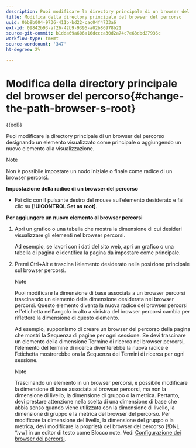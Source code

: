 ```yaml
---
description: Puoi modificare la directory principale di un browser del percorso designando un elemento visualizzato come principale o aggiungendo un nuovo elemento alla visualizzazione.
title: Modifica della directory principale del browser del percorso
uuid: 0bb9b004-9736-411b-bd22-cac04f4733a6
exl-id: 09842b93-af26-42b9-9395-a02b86978b21
source-git-commit: b1dda69a606a16dccca30d2a74c7e63dbd27936c
workflow-type: tm+mt
source-wordcount: '347'
ht-degree: 2%

---
```


# Modifica della directory principale del browser del percorso{#change-the-path-browser-s-root}

{{eol}}

Puoi modificare la directory principale di un browser del percorso designando un elemento visualizzato come principale o aggiungendo un nuovo elemento alla visualizzazione.

>[!NOTE]
>
>Non è possibile impostare un nodo iniziale o finale come radice di un browser percorsi.

**Impostazione della radice di un browser del percorso**

* Fai clic con il pulsante destro del mouse sull’elemento desiderato e fai clic su **[!UICONTROL Set as root]**.

**Per aggiungere un nuovo elemento al browser percorsi**

1. Apri un grafico o una tabella che mostra la dimensione di cui desideri visualizzare gli elementi nel browser percorsi.

   Ad esempio, se lavori con i dati del sito web, apri un grafico o una tabella di pagina e identifica la pagina da impostare come principale.

1. Premi Ctrl+Alt e trascina l’elemento desiderato nella posizione principale sul browser percorsi.

   >[!NOTE]
   >
   >Puoi modificare la dimensione di base associata a un browser percorsi trascinando un elemento della dimensione desiderata nel browser percorsi. Questo elemento diventa la nuova radice del browser percorsi e l&#39;etichetta nell&#39;angolo in alto a sinistra del browser percorsi cambia per riflettere la dimensione di questo elemento.

   Ad esempio, supponiamo di creare un browser del percorso della pagina che mostri la Sequenza di pagine per ogni sessione. Se devi trascinare un elemento della dimensione Termine di ricerca nel browser percorsi, l’elemento del termine di ricerca diventerebbe la nuova radice e l’etichetta mostrerebbe ora la Sequenza dei Termini di ricerca per ogni sessione.

   >[!NOTE]
   >
   >Trascinando un elemento in un browser percorsi, è possibile modificare la dimensione di base associata al browser percorsi, ma non la dimensione di livello, la dimensione di gruppo o la metrica. Pertanto, devi prestare attenzione nella scelta di una dimensione di base che abbia senso quando viene utilizzata con la dimensione di livello, la dimensione di gruppo e la metrica del browser del percorso. Per modificare la dimensione del livello, la dimensione del gruppo o la metrica, devi modificare la proprietà del browser del percorso [!DNL *.vw] in un editor di testo come Blocco note. Vedi [Configurazione dei browser dei percorsi](../../../../home/c-get-started/c-intf-anlys-ftrs/t-config-path-brwsr.md#task-bbb3ddaa140a414f984b697c2b8202a3).

